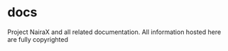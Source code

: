 # docs
Project NairaX and all related documentation. All information hosted here are fully copyrighted 
